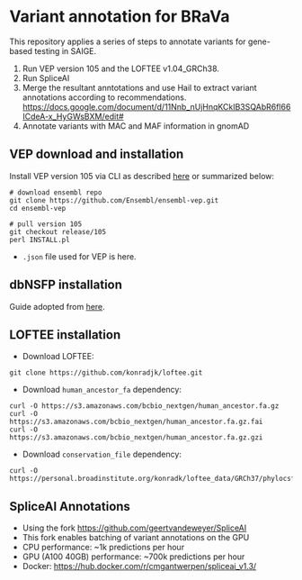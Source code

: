 # Variant annotation for BRaVa
This repository applies a series of steps to annotate variants for gene-based testing in SAIGE.
1. Run VEP version 105 and the LOFTEE v1.04_GRCh38.
2. Run SpliceAI
3. Merge the resultant anntotations and use Hail to extract variant annotations according to recommendations. https://docs.google.com/document/d/11Nnb_nUjHnqKCkIB3SQAbR6fl66ICdeA-x_HyGWsBXM/edit#
4. Annotate variants with MAC and MAF information in gnomAD

## VEP download and installation
Install VEP version 105 via CLI as described [here](https://www.ensembl.org/info/docs/tools/vep/script/vep_download.html) or summarized below:
```
# download ensembl repo
git clone https://github.com/Ensembl/ensembl-vep.git
cd ensembl-vep

# pull version 105
git checkout release/105
perl INSTALL.pl
```


- `.json` file used for VEP is here.

## dbNSFP installation
Guide adopted from [here](https://sites.google.com/site/jpopgen/dbNSFP).


## LOFTEE installation
- Download LOFTEE:
```
git clone https://github.com/konradjk/loftee.git

```
- Download `human_ancestor_fa` dependency:
```
curl -O https://s3.amazonaws.com/bcbio_nextgen/human_ancestor.fa.gz
curl -O https://s3.amazonaws.com/bcbio_nextgen/human_ancestor.fa.gz.fai
curl -O https://s3.amazonaws.com/bcbio_nextgen/human_ancestor.fa.gz.gzi
```

- Download `conservation_file` dependency:
```
curl -O https://personal.broadinstitute.org/konradk/loftee_data/GRCh37/phylocsf_gerp.sql.gz
```








## SpliceAI Annotations
- Using the fork https://github.com/geertvandeweyer/SpliceAI
- This fork enables batching of variant annotations on the GPU 
- CPU performance: ~1k predictions per hour
- GPU (A100 40GB) performance: ~700k predictions per hour
- Docker: https://hub.docker.com/r/cmgantwerpen/spliceai_v1.3/
